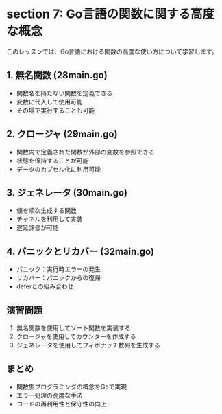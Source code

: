 # section 7: Go言語の関数に関する高度な概念

このレッスンでは、Go言語における関数の高度な使い方について学習します。

## 1. 無名関数 (28main.go)
- 関数名を持たない関数を定義できる
- 変数に代入して使用可能
- その場で実行することも可能

## 2. クロージャ (29main.go)
- 関数内で定義された関数が外部の変数を参照できる
- 状態を保持することが可能
- データのカプセル化に利用可能

## 3. ジェネレータ (30main.go)
- 値を順次生成する関数
- チャネルを利用して実装
- 遅延評価が可能

## 4. パニックとリカバー (32main.go)
- パニック：実行時エラーの発生
- リカバー：パニックからの復帰
- deferとの組み合わせ

## 演習問題
1. 無名関数を使用してソート関数を実装する
2. クロージャを使用してカウンターを作成する
3. ジェネレータを使用してフィボナッチ数列を生成する

## まとめ
- 関数型プログラミングの概念をGoで実現
- エラー処理の高度な手法
- コードの再利用性と保守性の向上
